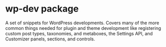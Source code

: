 # wp-dev package

A set of snippets for WordPress developments. Covers many of the more common things needed for plugin and theme development like registering custom post types, taxonomies, and metaboxes, the Settings API, and Customizer panels, sections, and controls.
